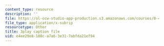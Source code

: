 ```yaml
---
content_type: resource
description: ''
file: https://ol-ocw-studio-app-production.s3.amazonaws.com/courses/8-421-atomic-and-optical-physics-i-spring-2014/e4ee29e8188ca7a63e317abfda21ef94_zlaRnrjcjmw.srt
file_type: application/x-subrip
resourcetype: Other
title: 3play caption file
uid: e4ee29e8-188c-a7a6-3e31-7abfda21ef94
---
```

